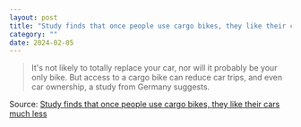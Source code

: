 ```yaml
---
layout: post
title: "Study finds that once people use cargo bikes, they like their cars much less"
category: ""
date: 2024-02-05
---
```


> It's not likely to totally replace your car, nor will it probably be your only bike. But access to a cargo bike can reduce car trips, and even car ownership, a study from Germany suggests.

Source: [Study finds that once people use cargo bikes, they like their cars much less](https://arstechnica.com/cars/2024/01/study-finds-that-once-people-use-cargo-bikes-they-like-their-cars-much-less)
